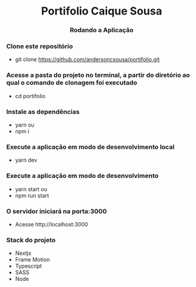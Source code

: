 <h1 align="center">Portifolio Caique Sousa</h1>

<h3 align="center"> Rodando a Aplicação</h3>

 ### Clone este repositório
 - git clone https://github.com/andersoncsousa/portifolio.git
 ### Acesse a pasta do projeto no terminal, a partir do diretório ao qual o comando de clonagem foi executado
 - cd portifolio

### Instale as dependências
 - yarn ou
 - npm i

### Execute a aplicação em modo de desenvolvimento local
- yarn dev 

### Execute a aplicação em modo de desenvolvimento
- yarn start ou
- npm run start

### O servidor iniciará na porta:3000
- Acesse http://localhost:3000

### Stack do projeto

- Nextjs
- Frame Motion
- Typescript
- SASS
- Node
